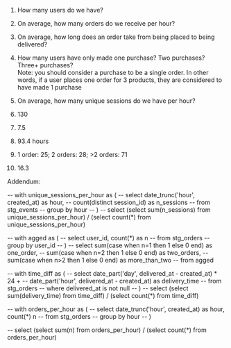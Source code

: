 1. How many users do we have?
2. On average, how many orders do we receive per hour?
3. On average, how long does an order take from being placed to being delivered?
4. How many users have only made one purchase? Two purchases? Three+ purchases?            
Note: you should consider a purchase to be a single order. In other words, if a user places one order for 3 products, they are considered to have made 1 purchase
5. On average, how many unique sessions do we have per hour?

1. 130
2. 7.5
3. 93.4 hours
4. 1 order: 25; 2 orders: 28; >2 orders: 71
5. 16.3


Addendum:

-- with unique_sessions_per_hour as (
-- select date_trunc('hour', created_at) as hour, 
--       count(distinct session_id) as n_sessions 
--     from stg_events 
--     group by hour
--     )
--   select (select sum(n_sessions) from unique_sessions_per_hour) / (select count(*) from unique_sessions_per_hour)



-- with agged as (
-- select user_id, count(*) as n 
-- from stg_orders
-- group by user_id 
-- )
-- select sum(case when n=1 then 1 else 0 end) as one_order,
--         sum(case when n=2 then 1 else 0 end) as two_orders,
--         sum(case when n>2 then 1 else 0 end) as more_than_two 
--   from agged



-- with time_diff as (
-- select date_part('day', delivered_at - created_at) * 24 +
--         date_part('hour', delivered_at - created_at) as delivery_time
-- from stg_orders
-- where delivered_at is not null
-- )
-- select (select sum(delivery_time) from time_diff) / (select count(*) from time_diff)




-- with orders_per_hour as (
--   select date_trunc('hour', created_at) as hour, count(*) n
--   from stg_orders
--   group by hour
-- )

-- select (select sum(n) from orders_per_hour) / (select count(*) from orders_per_hour)




